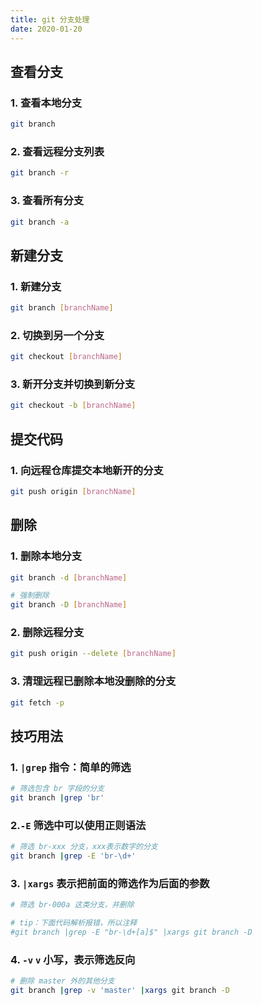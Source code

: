```yaml
---
title: git 分支处理
date: 2020-01-20
---
```


## 查看分支

### 1. 查看本地分支

```bash
git branch
```

### 2. 查看远程分支列表

```bash
git branch -r
```

### 3. 查看所有分支

```bash
git branch -a
```

## 新建分支

### 1. 新建分支

```bash
git branch [branchName]
```

### 2. 切换到另一个分支

```bash
git checkout [branchName]
```

### 3. 新开分支并切换到新分支

```bash
git checkout -b [branchName]
```

## 提交代码

### 1. 向远程仓库提交本地新开的分支

```bash
git push origin [branchName]
```

## 删除

### 1. 删除本地分支

```bash
git branch -d [branchName]

# 强制删除
git branch -D [branchName]
```

### 2. 删除远程分支

```bash
git push origin --delete [branchName]
```

### 3. 清理远程已删除本地没删除的分支

```bash
git fetch -p
```

## 技巧用法

### 1. `|grep` 指令：简单的筛选

```bash
# 筛选包含 br 字段的分支
git branch |grep 'br'
```

### 2.`-E` 筛选中可以使用正则语法

```bash
# 筛选 br-xxx 分支，xxx表示数字的分支
git branch |grep -E 'br-\d+'
```

### 3. `|xargs` 表示把前面的筛选作为后面的参数

```bash
# 筛选 br-000a 这类分支，并删除

# tip：下面代码解析报错，所以注释
#git branch |grep -E "br-\d+[a]$" |xargs git branch -D
```

### 4. `-v` `v` 小写，表示筛选反向

```bash
# 删除 master 外的其他分支
git branch |grep -v 'master' |xargs git branch -D
```